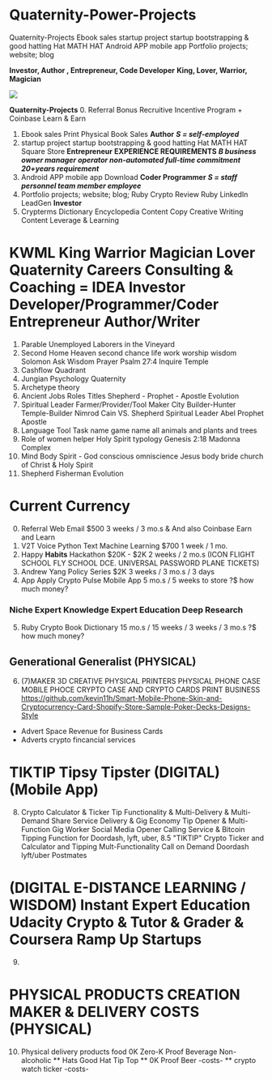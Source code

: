 # Quaternity-Power-Projects
Quaternity-Projects  Ebook sales startup project startup bootstrapping &amp; good hatting Hat MATH HAT Android APP mobile app Portfolio projects; website; blog

**Investor, Author , Entrepreneur, Code Developer**
**King, Lover, Warrior, Magician**

![](https://miro.medium.com/max/3000/1*Nu9CFPMVzWMAMQUF78DIew.jpeg)

**Quaternity-Projects**
0. Referral Bonus Recruitive Incentive Program  + Coinbase Learn & Earn
1. Ebook sales Print Physical Book Sales **Author** ***S = self-employed***
2. startup project startup bootstrapping & good hatting Hat MATH HAT Square Store **Entrepreneur** **EXPERIENCE REQUIREMENTS** ***B business owner manager operator non-automated full-time commitment 20+years requirement***
3. Android APP mobile app Download **Coder Programmer** ***S = staff personnel team member employee***
4. Portfolio projects; website; blog;  Ruby Crypto Review Ruby LinkedIn LeadGen **Investor**
5. Crypterms Dictionary Encyclopedia Content Copy Creative Writing Content Leverage & Learning

# KWML King Warrior Magician Lover Quaternity Careers Consulting & Coaching = IDEA Investor Developer/Programmer/Coder Entrepreneur Author/Writer
1. Parable Unemployed Laborers in the Vineyard
2. Second Home Heaven second chance life work worship wisdom Solomon Ask Wisdom Prayer Psalm 27:4 Inquire Temple
3. Cashflow Quadrant
4. Jungian Psychology Quaternity
5. Archetype theory
6. Ancient Jobs Roles Titles Shepherd - Prophet - Apostle Evolution
7. Spiritual Leader Farmer/Provider/Tool Maker City Builder-Hunter Temple-Builder Nimrod Cain VS. Shepherd Spiritual Leader Abel Prophet Apostle
8. Language Tool Task name game name all animals and plants and trees 
9. Role of women helper Holy Spirit typology Genesis 2:18 Madonna Complex
10. Mind Body Spirit - God conscious omniscience Jesus body bride church of Christ & Holy Spirit
11. Shepherd Fisherman Evolution





# Current Currency

0. Referral Web Email $500 3 weeks / 3 mo.s & And also Coinbase Earn and Learn
1. V2T Voice Python Text Machine Learning $700 1 week / 1 mo.
2. Happy **Habits** Hackathon $20K - $2K 2 weeks / 2 mo.s (ICON FLIGHT SCHOOL FLY SCHOOL DCE. UNIVERSAL PASSWORD PLANE TICKETS)
3. Andrew Yang Policy Series $2K 3 weeks / 3 mo.s / 3 days
4. App Apply Crypto Pulse Mobile App 5 mo.s / 5 weeks to store ?$ how much money?
### Niche Expert Knowledge Expert Education Deep Research
5. Ruby Crypto Book Dictionary 15 mo.s / 15 weeks / 3 weeks / 3 mo.s ?$ how much money?
## Generational Generalist (PHYSICAL)
6. (7)MAKER 3D CREATIVE PHYSICAL PRINTERS PHYSICAL PHONE CASE MOBILE PHOCE CRYPTO CASE AND CRYPTO CARDS PRINT BUSINESS  https://github.com/kevin11h/Smart-Mobile-Phone-Skin-and-Cryptocurrency-Card-Shopify-Store-Sample-Poker-Decks-Designs-Style 
* Advert Space Revenue for Business Cards
* Adverts crypto fincancial services

# TIKTIP Tipsy Tipster (DIGITAL) (Mobile App)
8. Crypto Calculator & Ticker Tip Functionality & Multi-Delivery & Multi-Demand Share Service Delivery & Gig Economy Tip Opener & Multi-Function Gig Worker Social Media Opener Calling Service & Bitcoin Tipping Function for  Doordash, lyft, uber, 
8.5 "TIKTIP" Crypto Ticker and Calculator and Tipping Mult-Functionality Call on Demand Doordash lyft/uber Postmates

# (DIGITAL E-DISTANCE LEARNING / WISDOM) Instant Expert Education Udacity Crypto & Tutor & Grader & Coursera Ramp Up Startups
9. 

# PHYSICAL PRODUCTS CREATION MAKER & DELIVERY COSTS (PHYSICAL)
10. Physical delivery products food 0K Zero-K Proof Beverage Non-alcoholic
** Hats Good Hat Tip Top
** 0K Proof Beer -costs-
** crypto watch ticker -costs-
